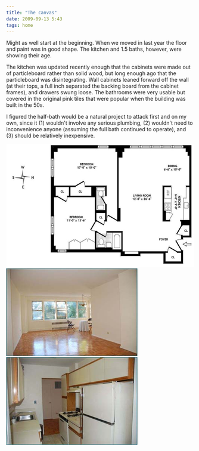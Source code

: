 ```yaml
---
title: "The canvas"
date: 2009-09-13 5:43
tags: home
---
```


Might as well start at the beginning. When we moved in last year the floor and paint was in good shape. The kitchen and 1.5 baths, however, were showing their age.

The kitchen was updated recently enough that the cabinets were made out of particleboard rather than solid wood, but long enough ago that the particleboard was disintegrating. Wall cabinets leaned forward off the wall (at their tops, a full inch separated the backing board from the cabinet frames), and drawers swung loose. The bathrooms were very usable but covered in the original pink tiles that were popular when the building was built in the 50s.

I figured the half-bath would be a natural project to attack first and on my own, since it (1) wouldn't involve any serious plumbing, (2) wouldn't need to inconvenience anyone (assuming the full bath continued to operate), and (3) should be relatively inexpensive.

<img src="/images/2009-09-13-the-canvas1.jpg" alt="floorplan" />

<img src="/images/2009-09-13-the-canvas2.jpg" alt="living" />

<img src="/images/2009-09-13-the-canvas3.jpg" alt="kitchen" />

